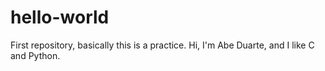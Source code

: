 # hello-world
First repository, basically this is a practice.
Hi, I'm Abe Duarte, and I like C and Python.
